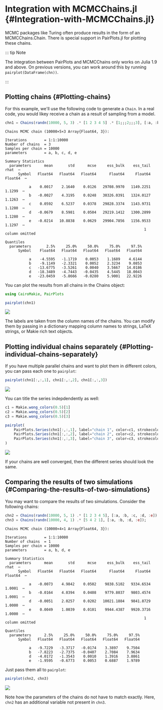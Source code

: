 
# Integration with MCMCChains.jl {#Integration-with-MCMCChains.jl}

MCMC packages like Turing often produce results in the form of an MCMCChains.Chain. There is special support in PairPlots.jl for plotting these chains.

::: tip Note

The integration between PairPlots and MCMCChains only works on Julia 1.9 and above. On previous versions, you can work around this by running `pairplot(DataFrame(chn))`.

:::

## Plotting chains {#Plotting-chains}

For this example, we'll use the following code to generate a `Chain`. In a real code, you would likey receive a chain as a result of sampling from a model.

```julia
chn1 = Chains(randn(10000, 5, 3) .* [1 2 3 4 5] .* [1;;;2;;;3], [:a, :b, :c, :d, :e])
```


```
Chains MCMC chain (10000×5×3 Array{Float64, 3}):

Iterations        = 1:1:10000
Number of chains  = 3
Samples per chain = 10000
parameters        = a, b, c, d, e

Summary Statistics
  parameters      mean       std      mcse     ess_bulk    ess_tail      rhat  ⋯
      Symbol   Float64   Float64   Float64      Float64     Float64   Float64  ⋯

           a    0.0017    2.1640    0.0126   29708.9970   1149.2251    1.1299  ⋯
           b   -0.0027    4.3195    0.0248   30326.0391   1324.0127    1.1263  ⋯
           c    0.0592    6.5237    0.0378   29828.3374   1143.9731    1.1280  ⋯
           d   -0.0679    8.5981    0.0504   29219.1412   1300.2899    1.1280  ⋯
           e   -0.0214   10.8838    0.0629   29904.7856   1156.9533    1.1297  ⋯
                                                                1 column omitted

Quantiles
  parameters       2.5%     25.0%     50.0%     75.0%     97.5%
      Symbol    Float64   Float64   Float64   Float64   Float64

           a    -4.5595   -1.1719    0.0053    1.1689    4.6144
           b    -9.1149   -2.3321    0.0052    2.3234    9.0853
           c   -13.6775   -3.5261    0.0040    3.5667   14.0186
           d   -18.3489   -4.7443   -0.0435    4.5445   18.0043
           e   -23.0459   -5.8666   -0.0280    5.9001   22.9226

```


You can plot the results from all chains in the Chains object:

```julia
using CairoMakie, PairPlots

pairplot(chn1)
```

![](frmvikx.png)

The labels are taken from the column names of the chains. You can modify them by passing in a dictionary mapping column names to strings, LaTeX strings, or Makie rich text objects.

## Plotting individual chains separately {#Plotting-individual-chains-separately}

If you have multiple parallel chains and want to plot them in different colors, you can pass each one to `pairplot`:

```julia
pairplot(chn1[:,:,1], chn1[:,:,2], chn1[:,:,3])
```

![](ptitbgo.png)

You can title the series indepdendently as well:

```julia
c1 = Makie.wong_colors(0.5)[1]
c2 = Makie.wong_colors(0.5)[2]
c3 = Makie.wong_colors(0.5)[3]

pairplot(
    PairPlots.Series(chn1[:,:,1], label="chain 1", color=c1, strokecolor=c1),
    PairPlots.Series(chn1[:,:,2], label="chain 2", color=c2, strokecolor=c2),
    PairPlots.Series(chn1[:,:,3], label="chain 3", color=c3, strokecolor=c3),
)
```

![](tkhvttt.png)

If your chains are well converged, then the different series should look the same.

## Comparing the results of two simulations {#Comparing-the-results-of-two-simulations}

You may want to compare the results of two simulations. Consider the following chains:

```julia
chn2 = Chains(randn(10000, 5, 1) .* [1 2 3 4 5], [:a, :b, :c, :d, :e])
chn3 = Chains(randn(10000, 4, 1) .* [5 4 2 1], [:a, :b, :d, :e]);
```


```
Chains MCMC chain (10000×4×1 Array{Float64, 3}):

Iterations        = 1:1:10000
Number of chains  = 1
Samples per chain = 10000
parameters        = a, b, d, e

Summary Statistics
  parameters      mean       std      mcse     ess_bulk    ess_tail      rhat  ⋯
      Symbol   Float64   Float64   Float64      Float64     Float64   Float64  ⋯

           a   -0.0073    4.9842    0.0502    9838.5102   9334.6534    1.0001  ⋯
           b   -0.0164    4.0394    0.0408    9779.8037   9803.4574    1.0001  ⋯
           d   -0.0051    2.0257    0.0202   10021.1884   9841.8729    1.0000  ⋯
           e    0.0049    1.0039    0.0101    9944.4387   9920.3716    1.0000  ⋯
                                                                1 column omitted

Quantiles
  parameters      2.5%     25.0%     50.0%     75.0%     97.5%
      Symbol   Float64   Float64   Float64   Float64   Float64

           a   -9.7229   -3.3717   -0.0174    3.3897    9.7504
           b   -7.8223   -2.7375   -0.0407    2.7084    7.9634
           d   -4.0172   -1.3543    0.0010    1.3916    3.8861
           e   -1.9595   -0.6773    0.0053    0.6887    1.9789

```


Just pass them all to `pairplot`:

```julia
pairplot(chn2, chn3)
```

![](myfbqaa.png)

Note how the parameters of the chains do not have to match exactly. Here, `chn2` has an additional variable not present in `chn3`.
